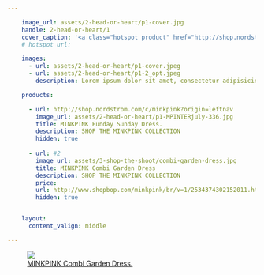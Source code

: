 ```yaml
---

    image_url: assets/2-head-or-heart/p1-cover.jpg
    handle: 2-head-or-heart/1
    cover_caption: '<a class="hotspot product" href="http://shop.nordstrom.com/c/minkpink?origin=leftnav"> MINKPINK Funday Sunday Dress.</a>'
    # hotspot url: 

    images:
      - url: assets/2-head-or-heart/p1-cover.jpeg
      - url: assets/2-head-or-heart/p1-2_opt.jpeg
        description: Lorem ipsum dolor sit amet, consectetur adipisicing elit, sed do eiusmod tempor incididunt ut labore et dolore magna aliqua. Ut enim ad minim veniam, quis nostrud exercitation ullamco laboris nisi ut aliquip ex ea commodo consequat. Duis aute irure dolor in reprehenderit in voluptate velit esse cillum dolore eu fugiat nulla pariatur. Excepteur sint occaecat cupidatat non proident, sunt in culpa qui officia deserunt mollit anim id est laborum.

    products:

      - url: http://shop.nordstrom.com/c/minkpink?origin=leftnav
        image_url: assets/2-head-or-heart/p1-MPINTERjuly-336.jpg
        title: MINKPINK Funday Sunday Dress.
        description: SHOP THE MINKPINK COLLECTION
        hidden: true
        
      - url: #2
        image_url: assets/3-shop-the-shoot/combi-garden-dress.jpg
        title: MINKPINK Combi Garden Dress
        description: SHOP THE MINKPINK COLLECTION
        price: 
        url: http://www.shopbop.com/minkpink/br/v=1/2534374302152011.htm#3
        hidden: true


    layout:
      content_valign: middle

---
```



<figure>
  <img src="../assets/2-head-or-heart/p1-2_opt.jpeg">
  <figcaption class="inset">
    <a class="hotspot product" href="http://www.shopbop.com/minkpink/br/v=1/2534374302152011.htm#3">MINKPINK Combi Garden Dress.</a>    
  </figcaption>
</figure>
